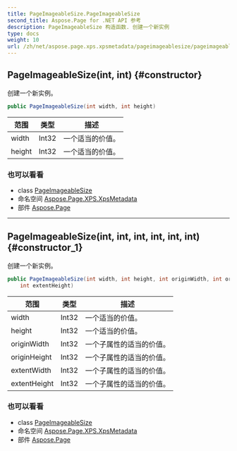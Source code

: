 ```yaml
---
title: PageImageableSize.PageImageableSize
second_title: Aspose.Page for .NET API 参考
description: PageImageableSize 构造函数. 创建一个新实例
type: docs
weight: 10
url: /zh/net/aspose.page.xps.xpsmetadata/pageimageablesize/pageimageablesize/
---
```

## PageImageableSize(int, int) {#constructor}

创建一个新实例。

```csharp
public PageImageableSize(int width, int height)
```

| 范围 | 类型 | 描述 |
| --- | --- | --- |
| width | Int32 | 一个适当的价值。 |
| height | Int32 | 一个适当的价值。 |

### 也可以看看

* class [PageImageableSize](../)
* 命名空间 [Aspose.Page.XPS.XpsMetadata](../../pageimageablesize/)
* 部件 [Aspose.Page](../../../)

---

## PageImageableSize(int, int, int, int, int, int) {#constructor_1}

创建一个新实例。

```csharp
public PageImageableSize(int width, int height, int originWidth, int originHeight, int extentWidth, 
    int extentHeight)
```

| 范围 | 类型 | 描述 |
| --- | --- | --- |
| width | Int32 | 一个适当的价值。 |
| height | Int32 | 一个适当的价值。 |
| originWidth | Int32 | 一个子属性的适当的价值。 |
| originHeight | Int32 | 一个子属性的适当的价值。 |
| extentWidth | Int32 | 一个子属性的适当的价值。 |
| extentHeight | Int32 | 一个子属性的适当的价值。 |

### 也可以看看

* class [PageImageableSize](../)
* 命名空间 [Aspose.Page.XPS.XpsMetadata](../../pageimageablesize/)
* 部件 [Aspose.Page](../../../)


